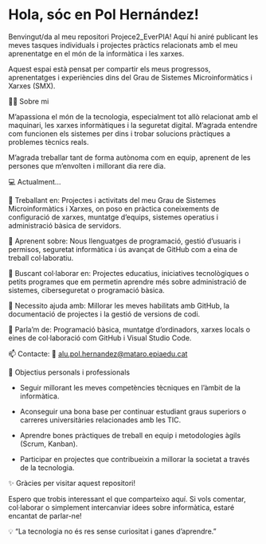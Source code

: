 # Hola, sóc en Pol Hernández!

Benvingut/da al meu repositori Projece2_EverPIA!
Aquí hi aniré publicant les meves tasques individuals i projectes pràctics relacionats amb el meu aprenentatge en el món de la informàtica i les xarxes.

Aquest espai està pensat per compartir els meus progressos, aprenentatges i experiències dins del Grau de Sistemes Microinformàtics i Xarxes (SMX).

🙋‍♂️ Sobre mi

M’apassiona el món de la tecnologia, especialment tot allò relacionat amb el maquinari, les xarxes informàtiques i la seguretat digital.
M’agrada entendre com funcionen els sistemes per dins i trobar solucions pràctiques a problemes tècnics reals.

M’agrada treballar tant de forma autònoma com en equip, aprenent de les persones que m’envolten i millorant dia rere dia.

💻 Actualment...

🔭 Treballant en:
Projectes i activitats del meu Grau de Sistemes Microinformàtics i Xarxes, on poso en pràctica coneixements de configuració de xarxes, muntatge d’equips, sistemes operatius i administració bàsica de servidors.

🌱 Aprenent sobre:
Nous llenguatges de programació, gestió d’usuaris i permisos, seguretat informàtica i ús avançat de GitHub com a eina de treball col·laboratiu.

👯 Buscant col·laborar en:
Projectes educatius, iniciatives tecnològiques o petits programes que em permetin aprendre més sobre administració de sistemes, ciberseguretat o programació bàsica.

🤔 Necessito ajuda amb:
Millorar les meves habilitats amb GitHub, la documentació de projectes i la gestió de versions de codi.

💬 Parla’m de:
Programació bàsica, muntatge d’ordinadors, xarxes locals o eines de col·laboració com GitHub i Visual Studio Code.

📫 Contacte:
📧 alu.pol.hernandez@mataro.epiaedu.cat

🧠 Objectius personals i professionals

- Seguir millorant les meves competències tècniques en l’àmbit de la informàtica.

- Aconseguir una bona base per continuar estudiant graus superiors o carreres universitàries relacionades amb les TIC.

- Aprendre bones pràctiques de treball en equip i metodologies àgils (Scrum, Kanban).

- Participar en projectes que contribueixin a millorar la societat a través de la tecnologia.

✨ Gràcies per visitar aquest repositori!

Espero que trobis interessant el que comparteixo aquí.
Si vols comentar, col·laborar o simplement intercanviar idees sobre informàtica, estaré encantat de parlar-ne!

💡 “La tecnologia no és res sense curiositat i ganes d’aprendre.”

